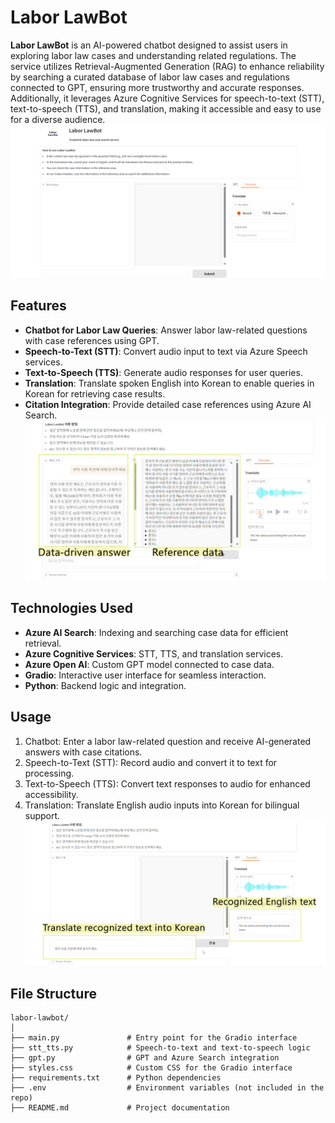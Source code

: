 # Labor LawBot

**Labor LawBot** is an AI-powered chatbot designed to assist users in exploring labor law cases and understanding related regulations. The service utilizes Retrieval-Augmented Generation (RAG) to enhance reliability by searching a curated database of labor law cases and regulations connected to GPT, ensuring more trustworthy and accurate responses. Additionally, it leverages Azure Cognitive Services for speech-to-text (STT), text-to-speech (TTS), and translation, making it accessible and easy to use for a diverse audience.<br>
  ![UI Screenshot](results/app_ui2.png)<br>

## Features

- **Chatbot for Labor Law Queries**: Answer labor law-related questions with case references using GPT.
- **Speech-to-Text (STT)**: Convert audio input to text via Azure Speech services.
- **Text-to-Speech (TTS)**: Generate audio responses for user queries.
- **Translation**: Translate spoken English into Korean to enable queries in Korean for retrieving case results.
- **Citation Integration**: Provide detailed case references using Azure AI Search.<br>
  ![UI Screenshot](results/result.png)<br>


## Technologies Used

- **Azure AI Search**: Indexing and searching case data for efficient retrieval.
- **Azure Cognitive Services**: STT, TTS, and translation services.
- **Azure Open AI**: Custom GPT model connected to case data.
- **Gradio**: Interactive user interface for seamless interaction.
- **Python**: Backend logic and integration.

## Usage
1. Chatbot: Enter a labor law-related question and receive AI-generated answers with case citations.
2. Speech-to-Text (STT): Record audio and convert it to text for processing.
3. Text-to-Speech (TTS): Convert text responses to audio for enhanced accessibility.
4. Translation: Translate English audio inputs into Korean for bilingual support.<br>
  ![UI Screenshot](results/translate.png)<br>


## File Structure
```
labor-lawbot/
│
├── main.py               # Entry point for the Gradio interface
├── stt_tts.py            # Speech-to-text and text-to-speech logic
├── gpt.py                # GPT and Azure Search integration
├── styles.css            # Custom CSS for the Gradio interface
├── requirements.txt      # Python dependencies
├── .env                  # Environment variables (not included in the repo)
├── README.md             # Project documentation
```
